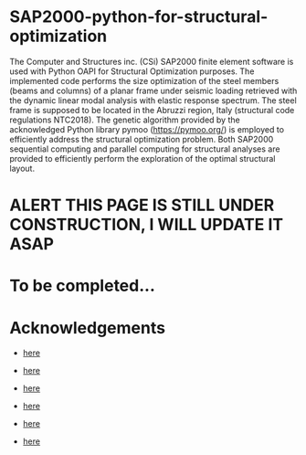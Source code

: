 # SAP2000-python-for-structural-optimization
The Computer and Structures inc. (CSi) SAP2000 finite element software is used with Python OAPI for Structural Optimization purposes. The implemented code performs the size optimization of the steel members (beams and columns) of a planar frame under seismic loading retrieved with the dynamic linear modal analysis with elastic response spectrum. The steel frame is supposed to be located in the Abruzzi region, Italy (structural code regulations NTC2018). The genetic algorithm provided by the acknowledged Python library pymoo (https://pymoo.org/) is employed to efficiently address the structural optimization problem. Both SAP2000 sequential computing and parallel computing for structural analyses are provided to efficiently perform the exploration of the optimal structural layout.


# ALERT THIS PAGE IS STILL UNDER CONSTRUCTION, I WILL UPDATE IT ASAP

# To be completed...


# Acknowledgements

- [here](https://www.researchgate.net/publication/273832628_Evolutionary_Parallel_SAP2000_for_truss_structure_optimization)

- [here](https://wiki.csiamerica.com/display/kb/Parallel+processing)

- [here](https://www.eng-tips.com/viewthread.cfm?qid=309262)

- [here](https://wiki.csiamerica.com/display/kb/Command+line)

- [here](https://stackoverflow.com/questions/66387873/how-can-i-run-multiple-bat-files-simultaneously-using-python-subprocess)

- [here](https://stackoverflow.com/questions/22176780/concurrently-run-two-functions-that-take-parameters-and-return-lists)

<!---

- [here](https://stackoverflow.com/questions/66387873/how-can-i-run-multiple-bat-files-simultaneously-using-python-subprocess)



The developers acknowledge the meaningful contribution of [Professor Rocco Alaggio](http://diceaa.univaq.it/team-view/prof_alaggio/) from Università degli Studi dell'Aquila, who encouraged the authors to study and develop these topics. Furthermore, the developers acknowledge the meaningful contribution of [Professor Giuseppe Carlo Marano](https://www.diseg.polito.it/en/personale/scheda/(nominativo)/giuseppe.marano) from Politecnico di Torino for promoting the Graphical User Interface programming and coordinating the team activities.

# How to contact us
If you have any issue, please feel free to contact us at our official e-mail address:

> [supportPyOMA@polito.it](mailto:supportPyOMA@polito.it)

# How to cite
If you use this code, please don't forget to cite this work:

> Dag Pasquale Pasca, Angelo Aloisio, Marco Martino Rosso et al., PyOMA and PyOMA_GUI: A Python module and software for Operational Modal Analysis. SoftwareX (2022) 101216, [https://doi.org/10.1016/j.softx.2022.101216](https://doi.org/10.1016/j.softx.2022.101216). 
--->


